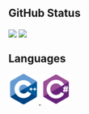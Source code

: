 ## GitHub Status

<a>
  <img align="center" src="https://github-readme-stats.vercel.app/api?username=gian5921&count_private=true&show_icons=true&theme=material-palenight"/>
</a>
<a>
  <img align="center" src="https://github-readme-stats.vercel.app/api/top-langs/?username=gian5921&exclude_repo=Pixel-Tamers-RE&theme=material-palenight&layout=compact"/>
</a>

## Languages

<p>
  <a title="C++" href="https://www.sololearn.com/learning/1051">
    <img width="60" src="https://github.com/devicons/devicon/blob/master/icons/cplusplus/cplusplus-original.svg" alt="CPP">
  </a>
  <a title="C#" href="https://www.sololearn.com/learning/1080">
    <img width="60" src="https://github.com/devicons/devicon/blob/master/icons/csharp/csharp-original.svg" alt="CSharp">
  </a>
</p>

<!--
**gian5921/gian5921** is a ✨ _special_ ✨ repository because its `README.md` (this file) appears on your GitHub profile.

Here are some ideas to get you started:

- 🔭 I’m currently working on ...
- 🌱 I’m currently learning ...
- 👯 I’m looking to collaborate on ...
- 🤔 I’m looking for help with ...
- 💬 Ask me about ...
- 📫 How to reach me: ...
- 😄 Pronouns: ...
- ⚡ Fun fact: ...
-->
